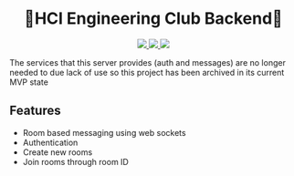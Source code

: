 <div align="center">
    <h1>👷HCI Engineering Club Backend👷</h1>
</div>

<div align="center">
    <a href="https://travis-ci.com/Interniac/interniac-website.svg?branch=master">
        <img src="https://travis-ci.com/hciengclub/hcieng-server.svg?branch=master" />
    </a>
    <a href="https://codecov.io/gh/hciengclub/hcieng-server">
        <img src="https://codecov.io/gh/hciengclub/hcieng-server/branch/master/graph/badge.svg?token=CSA3TB1MNI"/>
    </a>
    <a href="https://goreportcard.com/badge/github.com/hciengclub/hcieng-server">
        <img src="https://goreportcard.com/badge/github.com/hciengclub/hcieng-server">
    </a>
</div>

<div>
    <p>The services that this server provides (auth and messages) are no longer needed to due lack of use so this project has been archived in its current MVP state </p>
    </div>


## Features
- Room based messaging using web sockets
- Authentication
- Create new rooms
- Join rooms through room ID
